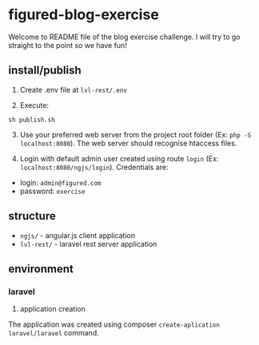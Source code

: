 # figured-blog-exercise

Welcome to README file of the blog exercise challenge. I will try to go straight to the point so we have fun!

## install/publish

1) Create .env file at `lvl-rest/.env`

2) Execute:

`sh publish.sh`

3) Use your preferred web server from the project root folder (Ex: `php -S localhost:8080`). 
The web server should recognise htaccess files. 

4) Login with default admin user created using route `login` (Ex: `localhost:8080/ngjs/login`).
Credentials are:

- login: `admin@figured.com`
- password: `exercise`

## structure

 - `ngjs/` - angular.js client application
 - `lvl-rest/` - laravel rest server application

## environment

### laravel

1) application creation

The application was created using composer `create-aplication laravel/laravel` command.


